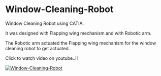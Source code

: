 # Window-Cleaning-Robot

Window Cleaning Robot using CATIA.

It was designed with Flapping wing mechanism and with Robotic arm.

The Robotic arm actuated the Flapping wing mechanism for the window cleaning robot to get actuated.

Click to watch video on youtube..!!

[![Window-Cleaning-Robot](https://img.youtube.com/vi/kGoxJLtfm3Y/0.jpg)](https://www.youtube.com/watch?v=kGoxJLtfm3Y)
